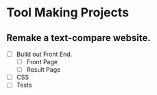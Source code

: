 # Tool Making Projects

## Remake a text-compare website.  

- [ ] Build out Front End.
    - [ ] Front Page
    - [ ] Result Page
- [ ] CSS
- [ ] Tests
